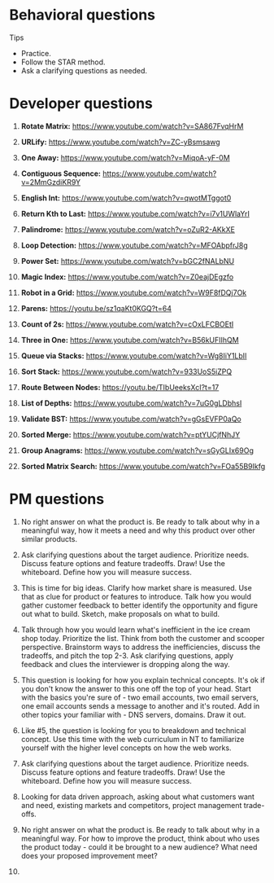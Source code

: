 # Behavioral questions

Tips

* Practice.
* Follow the STAR method.
* Ask a clarifying questions as needed.

# Developer questions

1. **Rotate Matrix:** https://www.youtube.com/watch?v=SA867FvqHrM

2. **URLify:** https://www.youtube.com/watch?v=ZC-yBsmsawg

3. **One Away:** https://www.youtube.com/watch?v=MiqoA-yF-0M

4. **Contiguous Sequence:** https://www.youtube.com/watch?v=2MmGzdiKR9Y

5. **English Int:** https://www.youtube.com/watch?v=qwotMTggot0

6. **Return Kth to Last:** https://www.youtube.com/watch?v=i7v1UWlaYrI

7. **Palindrome:** https://www.youtube.com/watch?v=oZuR2-AKkXE

8. **Loop Detection:** https://www.youtube.com/watch?v=MFOAbpfrJ8g

9. **Power Set:** https://www.youtube.com/watch?v=bGC2fNALbNU

10. **Magic Index:** https://www.youtube.com/watch?v=Z0eajDEgzfo

11. **Robot in a Grid:** https://www.youtube.com/watch?v=W9F8fDQj7Ok

12. **Parens:** https://youtu.be/sz1qaKt0KGQ?t=64

13. **Count of 2s:** https://www.youtube.com/watch?v=cOxLFCBOEtI 

14. **Three in One:** https://www.youtube.com/watch?v=B56kUFIIhQM

15. **Queue via Stacks:** https://www.youtube.com/watch?v=Wg8IiY1LbII

16. **Sort Stack:** https://www.youtube.com/watch?v=933UoS5iZPQ

17. **Route Between Nodes:** https://youtu.be/TIbUeeksXcI?t=17

18. **List of Depths:** https://www.youtube.com/watch?v=7uG0gLDbhsI

19. **Validate BST:** https://www.youtube.com/watch?v=gGsEVFP0aQo

20. **Sorted Merge:** https://www.youtube.com/watch?v=ptYUCjfNhJY

21. **Group Anagrams:** https://www.youtube.com/watch?v=sGyGLIx69Og

22. **Sorted Matrix Search:** https://www.youtube.com/watch?v=FOa55B9Ikfg

# PM questions

1. No right answer on what the product is. Be ready to talk about why in a meaningful way, how it meets a need and why this product over other similar products.

2. Ask clarifying questions about the target audience. Prioritize needs. Discuss feature options and feature tradeoffs. Draw! Use the whiteboard. Define how you will measure success.

3. This is time for big ideas. Clarify how market share is measured. Use that as clue for product or features to introduce. Talk how you would gather customer feedback to better identify the opportunity and figure out what to build. Sketch, make proposals on what to build.

4. Talk through how you would learn what's inefficient in the ice cream shop today. Prioritize the list. Think from both the customer and scooper perspective. Brainstorm ways to address the inefficiencies, discuss the tradeoffs, and pitch the top 2-3. Ask clarifying questions, apply feedback and clues the interviewer is dropping along the way.

5. This question is looking for how you explain technical concepts. It's ok if you don't know the answer to this one off the top of your head. Start with the basics you're sure of - two email accounts, two email servers, one email accounts sends a message to another and it's routed. Add in other topics your familiar with - DNS servers, domains. Draw it out.

6. Like #5, the question is looking for you to breakdown and technical concept. Use this time with the web curriculum in NT to familiarize yourself with the higher level concepts on how the web works.

7. Ask clarifying questions about the target audience. Prioritize needs. Discuss feature options and feature tradeoffs. Draw! Use the whiteboard. Define how you will measure success.

8. Looking for data driven approach, asking about what customers want and need, existing markets and competitors, project management trade-offs.

9. No right answer on what the product is. Be ready to talk about why in a meaningful way. For how to improve the product, think about who uses the product today - could it be brought to a new audience? What need does your proposed improvement meet?

10. 
